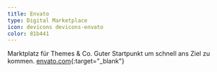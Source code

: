```yaml
---
title: Envato
type: Digital Marketplace
icon: devicons devicons-envato
color: 81b441
---
```


Marktplatz für Themes & Co. Guter Startpunkt um schnell ans Ziel zu kommen. [envato.com](https://envato.com){:target="_blank"}
